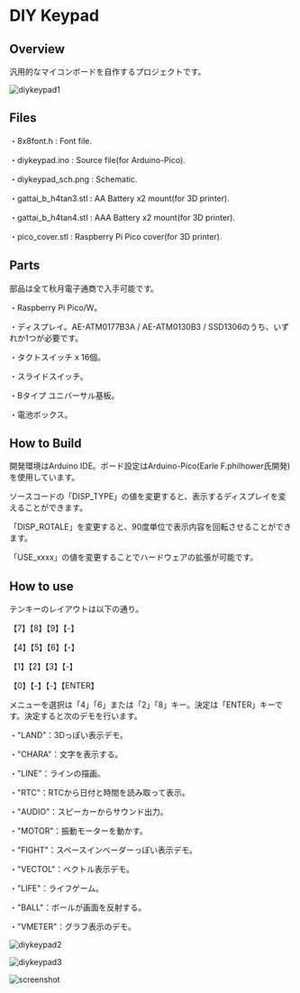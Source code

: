 # DIY Keypad
## Overview

汎用的なマイコンボードを自作するプロジェクトです。

![diykeypad1](https://github.com/nicotakuya/DIY-Keypad/assets/5597377/bb161106-6f67-42ac-91a7-05f0ece821bf)

## Files

・8x8font.h : Font file.

・diykeypad.ino : Source file(for Arduino-Pico).

・diykeypad_sch.png : Schematic.

・gattai_b_h4tan3.stl : AA Battery x2 mount(for 3D printer).

・gattai_b_h4tan4.stl : AAA Battery x2 mount(for 3D printer).

・pico_cover.stl : Raspberry Pi Pico cover(for 3D printer).

## Parts

部品は全て秋月電子通商で入手可能です。

・Raspberry Pi Pico/W。

・ディスプレイ。AE-ATM0177B3A / AE-ATM0130B3 / SSD1306のうち、いずれか1つが必要です。

・タクトスイッチ x 16個。

・スライドスイッチ。

・Bタイプ ユニバーサル基板。

・電池ボックス。

## How to Build

開発環境はArduino IDE。ボード設定はArduino-Pico(Earle F.philhower氏開発)を使用しています。

ソースコードの「DISP_TYPE」の値を変更すると、表示するディスプレイを変えることができます。

「DISP_ROTALE」を変更すると、90度単位で表示内容を回転させることができます。

「USE_xxxx」の値を変更することでハードウェアの拡張が可能です。

## How to use

テンキーのレイアウトは以下の通り。

【7】【8】【9】【-】

【4】【5】【6】【-】

【1】【2】【3】【-】

【0】【-】【-】【ENTER】

メニューを選択は「4」「6」または「2」「8」キー。決定は「ENTER」キーです。決定すると次のデモを行います。

・"LAND"：3Dっぽい表示デモ。

・"CHARA"：文字を表示する。

・"LINE"：ラインの描画。

・"RTC"：RTCから日付と時間を読み取って表示。

・"AUDIO"：スピーカーからサウンド出力。

・"MOTOR"：振動モーターを動かす。

・"FIGHT"：スペースインベーダーっぽい表示デモ。

・"VECTOL"：ベクトル表示デモ。

・"LIFE"：ライフゲーム。

・"BALL"：ボールが画面を反射する。

・"VMETER"：グラフ表示のデモ。

![diykeypad2](https://github.com/nicotakuya/DIY-Keypad/assets/5597377/a044840a-88f4-4b52-9e44-504904a59823)

![diykeypad3](https://github.com/nicotakuya/DIY-Keypad/assets/5597377/9c18563f-ab75-4c61-ac9c-52dfe676f512)

![screenshot](https://github.com/nicotakuya/DIY-Keypad/assets/5597377/e5f63d3f-7e52-49a0-a79a-b5239607ec0b)

